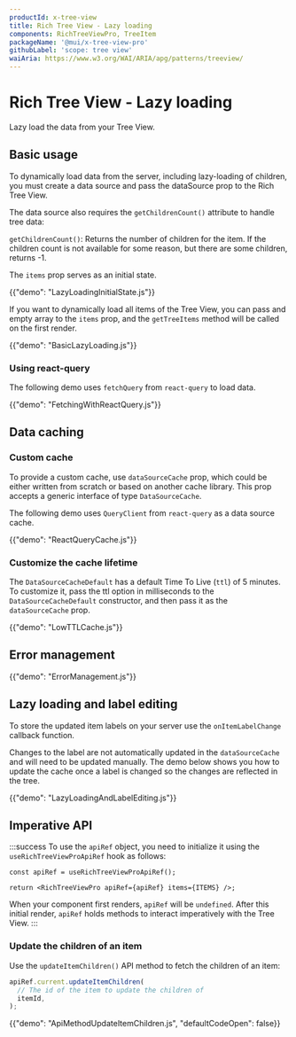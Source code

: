 ```yaml
---
productId: x-tree-view
title: Rich Tree View - Lazy loading
components: RichTreeViewPro, TreeItem
packageName: '@mui/x-tree-view-pro'
githubLabel: 'scope: tree view'
waiAria: https://www.w3.org/WAI/ARIA/apg/patterns/treeview/
---
```


# Rich Tree View - Lazy loading [<span class="plan-pro"></span>](/x/introduction/licensing/#pro-plan 'Pro plan')

<p class="description">Lazy load the data from your Tree View.</p>

## Basic usage

To dynamically load data from the server, including lazy-loading of children, you must create a data source and pass the dataSource prop to the Rich Tree View.

The data source also requires the `getChildrenCount()` attribute to handle tree data:

`getChildrenCount()`: Returns the number of children for the item. If the children count is not available for some reason, but there are some children, returns -1.

The `items` prop serves as an initial state.

{{"demo": "LazyLoadingInitialState.js"}}

If you want to dynamically load all items of the Tree View, you can pass and empty array to the `items` prop, and the `getTreeItems` method will be called on the first render.

{{"demo": "BasicLazyLoading.js"}}

### Using react-query

The following demo uses `fetchQuery` from `react-query` to load data.

{{"demo": "FetchingWithReactQuery.js"}}

## Data caching

### Custom cache

To provide a custom cache, use `dataSourceCache` prop, which could be either written from scratch or based on another cache library.
This prop accepts a generic interface of type `DataSourceCache`.

The following demo uses `QueryClient` from `react-query` as a data source cache.

{{"demo": "ReactQueryCache.js"}}

### Customize the cache lifetime

The `DataSourceCacheDefault` has a default Time To Live (`ttl`) of 5 minutes. To customize it, pass the ttl option in milliseconds to the `DataSourceCacheDefault` constructor, and then pass it as the `dataSourceCache` prop.

{{"demo": "LowTTLCache.js"}}

## Error management

{{"demo": "ErrorManagement.js"}}

## Lazy loading and label editing

To store the updated item labels on your server use the `onItemLabelChange` callback function.

Changes to the label are not automatically updated in the `dataSourceCache` and will need to be updated manually. The demo below shows you how to update the cache once a label is changed so the changes are reflected in the tree.

{{"demo": "LazyLoadingAndLabelEditing.js"}}

## Imperative API

:::success
To use the `apiRef` object, you need to initialize it using the `useRichTreeViewProApiRef` hook as follows:

```tsx
const apiRef = useRichTreeViewProApiRef();

return <RichTreeViewPro apiRef={apiRef} items={ITEMS} />;
```

When your component first renders, `apiRef` will be `undefined`.
After this initial render, `apiRef` holds methods to interact imperatively with the Tree View.
:::

### Update the children of an item

Use the `updateItemChildren()` API method to fetch the children of an item:

```ts
apiRef.current.updateItemChildren(
  // The id of the item to update the children of
  itemId,
);
```

{{"demo": "ApiMethodUpdateItemChildren.js", "defaultCodeOpen": false}}
